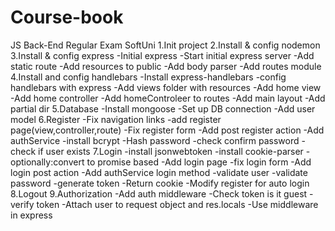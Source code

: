 # Course-book
JS Back-End Regular Exam SoftUni
1.Init project
2.Install & config nodemon
3.Install & config express
-Initial express 
-Start initial express server
-Add static route
-Add resources to public
-Add body parser
-Add routes module
4.Install and config handlebars
-Install express-handlebars
-config handlebars with express
-Add views folder with resources
-Add home view
-Add home controller
-Add homeControleer to routes
-Add main layout
-Add partial dir
5.Database
-Install mongoose
-Set up DB connection
-Add user model
6.Register
-Fix navigation links
-add register page(view,controller,route)
-Fix register form
-Add post register action
-Add authService
-install bcrypt
-Hash password
-check confirm password
-check if user exists
7.Login
-install jsonwebtoken
-install cookie-parser
-optionally:convert to promise based
-Add login page
-fix login form
-Add login post action
-Add authService login method
  -validate user
  -validate password
  -generate token
-Return cookie
-Modify register for auto login
8.Logout
9.Authorization
-Add auth middleware
-Check token is it guest
-verify token
-Attach user to request object and res.locals
-Use middleware in express


